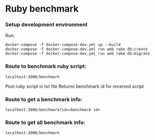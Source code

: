 # Ruby benchmark

### Setup development environment
Run:

	docker-compose -f docker-compose-dev.yml up --build
	docker-compose -f docker-compose-dev.yml run web rake db:create
	docker-compose -f docker-compose-dev.yml run web rake db:migrate

### Route to benchmark ruby script:
	localhost:3000/benchmark
Post ruby script in txt file
Returns benchmark id for received script

### Route to get a benchmark info:
	localhost:3000/benchmark?id=<benchmark id>

### Route to get all benchmark info:
	localhost:3000/benchmark
